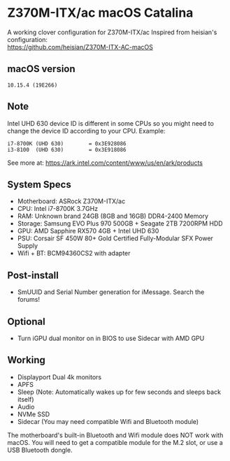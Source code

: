 # Z370M-ITX/ac macOS Catalina
A working clover configuration for Z370M-ITX/ac
Inspired from heisian's configuration:<br>
https://github.com/heisian/Z370M-ITX-AC-macOS

## macOS version
`10.15.4 (19E266)`

## Note
Intel UHD 630 device ID is different in some CPUs so you might need to change the device ID according to your CPU.
Example:
```
i7-8700K (UHD 630)        = 0x3E928086
i3-8100  (UHD 630)        = 0x3E918086
```
See more at: https://ark.intel.com/content/www/us/en/ark/products

## System Specs
* Motherboard: ASRock Z370M-ITX/ac
* CPU: Intel i7-8700K 3.7GHz
* RAM: Unknown brand 24GB (8GB and 16GB) DDR4-2400 Memory
* Storage: Samsung EVO Plus 970 500GB + Seagate 2TB 7200RPM HDD
* GPU: AMD Sapphire RX570 4GB + Intel UHD 630
* PSU: Corsair SF 450W 80+ Gold Certified Fully-Modular SFX Power Supply
* Wifi + BT: BCM94360CS2 with adapter

## Post-install
* SmUUID and Serial Number generation for iMessage. Search the forums!

## Optional
* Turn iGPU dual monitor on in BIOS to use Sidecar with AMD GPU

## Working
* Displayport Dual 4k monitors
* APFS
* Sleep (Note: Automatically wakes up for few seconds and sleeps back itself)
* Audio
* NVMe SSD
* Sidecar (You may need compatible Wifi and Bluetooth module)

The motherboard's built-in Bluetooth and Wifi module does NOT work with macOS.
You will need to get a compatible module for the M.2 slot, or use a USB
Bluetooth dongle.
